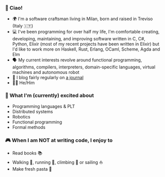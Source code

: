 ### :wave: Ciao!

* :earth_africa: I'm a software craftsman living in Milan, born and raised in Treviso (Italy 🇮🇹)
* :computer: I've been programming for over half my life, I'm comfortable creating, developing, maintaining, and improving software written in C, C#, Python, Elixir (most of my recent projects have been written in Elixir) but I'd like to work more on Haskell, Rust, Erlang, OCaml, Scheme, Agda and Elm
* :speaking_head: My current interests revolve around functional programming, algorithms, compilers, interpreters, domain-specific languages, virtual machines and autonomous robot
* :speech_balloon: I blog fairly regularly on [a journal](https://github.com/lucazulian/journal)
* :rainbow_flag: He/Him


### :raised_hands: What I'm (currently) excited about

* Programming languages & PLT
* Distributed systems
* Robotics
* Functional programming
* Formal methods


### :video_game: When I am NOT at writing code, I enjoy to

* Read books :books:
* Walking :walking:, running :running:, climbing :climbing: or sailing :sailboat:
* Make fresh pasta :spaghetti:
